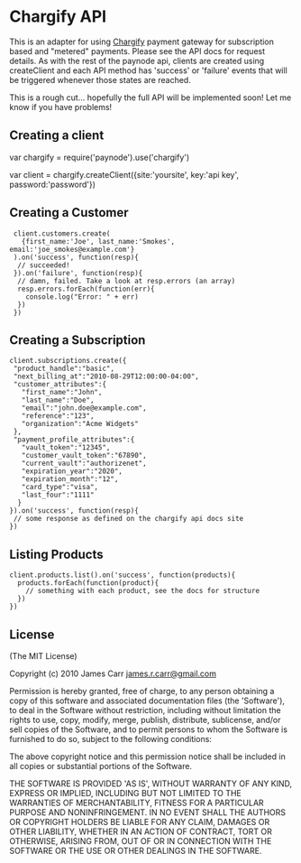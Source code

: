 # Chargify API
This is an adapter for using [Chargify](http://www.chargify.com) payment gateway for subscription based and "metered" payments. Please see the API docs for request details.
As with the rest of the paynode api, clients are created using createClient and each API method has 'success' or 'failure' events that will be triggered whenever those
states are reached.

This is a rough cut... hopefully the full API will be implemented soon! Let me know if you have problems!


## Creating a client
  var chargify = require('paynode').use('chargify')

  var client = chargify.createClient({site:'yoursite', key:'api key', password:'password'})

## Creating a Customer
     client.customers.create(
       {first_name:'Joe', last_name:'Smokes', email:'joe_smokes@example.com'}
     ).on('success', function(resp){
      // succeeded!
     }).on('failure', function(resp){
      // damn, failed. Take a look at resp.errors (an array)
      resp.errors.forEach(function(err){  
        console.log("Error: " + err)
      })
     })

## Creating a Subscription
    client.subscriptions.create({
     "product_handle":"basic",
     "next_billing_at":"2010-08-29T12:00:00-04:00",
     "customer_attributes":{
       "first_name":"John",
       "last_name":"Doe",
       "email":"john.doe@example.com",
       "reference":"123",
       "organization":"Acme Widgets"
     },
     "payment_profile_attributes":{
       "vault_token":"12345",
       "customer_vault_token":"67890",
       "current_vault":"authorizenet",
       "expiration_year":"2020",
       "expiration_month":"12",
       "card_type":"visa",
       "last_four":"1111"
      }
    }).on('success', function(resp){
     // some response as defined on the chargify api docs site
    })


## Listing Products
	client.products.list().on('success', function(products){
	  products.forEach(function(product){
	    // something with each product, see the docs for structure
	  })
	})
## License 

(The MIT License)

Copyright (c) 2010 James Carr <james.r.carr@gmail.com>

Permission is hereby granted, free of charge, to any person obtaining
a copy of this software and associated documentation files (the
'Software'), to deal in the Software without restriction, including
without limitation the rights to use, copy, modify, merge, publish,
distribute, sublicense, and/or sell copies of the Software, and to
permit persons to whom the Software is furnished to do so, subject to
the following conditions:

The above copyright notice and this permission notice shall be
included in all copies or substantial portions of the Software.

THE SOFTWARE IS PROVIDED 'AS IS', WITHOUT WARRANTY OF ANY KIND,
EXPRESS OR IMPLIED, INCLUDING BUT NOT LIMITED TO THE WARRANTIES OF
MERCHANTABILITY, FITNESS FOR A PARTICULAR PURPOSE AND NONINFRINGEMENT.
IN NO EVENT SHALL THE AUTHORS OR COPYRIGHT HOLDERS BE LIABLE FOR ANY
CLAIM, DAMAGES OR OTHER LIABILITY, WHETHER IN AN ACTION OF CONTRACT,
TORT OR OTHERWISE, ARISING FROM, OUT OF OR IN CONNECTION WITH THE
SOFTWARE OR THE USE OR OTHER DEALINGS IN THE SOFTWARE.

